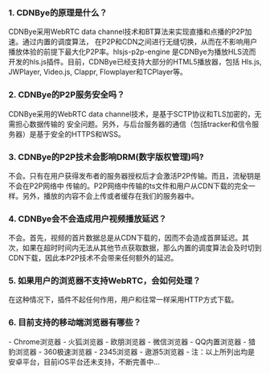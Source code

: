 <h3>1. CDNBye的原理是什么？</h3>
CDNBye采用WebRTC data channel技术和BT算法来实现直播和点播的P2P加速。通过内置的调度算法，
在P2P和CDN之间进行无缝切换，从而在不影响用户播放体验的前提下最大化P2P率。hlsjs-p2p-engine
是CDNBye为播放HLS流而开发的hls.js插件。目前，CDNBye已经支持大部分的HTML5播放器，包括
Hls.js, JWPlayer, Video.js, Clappr, Flowplayer和TCPlayer等。

<h3>2. CDNBye的P2P服务安全吗？</h3>
CDNBye采用的WebRTC data channel技术，是基于SCTP协议和TLS加密的，无需担心数据传输的
安全问题。另外，与后台服务器的通信（包括tracker和信令服务器）是基于安全的HTTPS和WSS。
 
<h3>3. CDNBye的P2P技术会影响DRM(数字版权管理)吗?</h3>
不会。只有在用户获得发布者的服务器授权后才会激活P2P传输。而且，流秘钥是不会在P2P网络中
传输的。P2P网络中传输的ts文件和用户从CDN下载的完全一样。另外，播放的内容不会上传或者缓存在我们的服务器中。

<h3>4. CDNBye会不会造成用户视频播放延迟？</h3>
不会。首先，视频的首片数据总是从CDN下载的，因而不会造成首屏延迟。其次，如果在超时时间内无法从其他节点获取数据，那么内置的调度算法会及时切到CDN下载，因此本P2P技术不会带来任何额外的延迟。

<h3>5. 如果用户的浏览器不支持WebRTC，会如何处理？</h3>
在这种情况下，插件不起任何作用，用户和往常一样采用HTTP方式下载。

<h3>6. 目前支持的移动端浏览器有哪些？</h3>
- Chrome浏览器
- 火狐浏览器
- 欧朋浏览器
- 微信浏览器
- QQ内置浏览器
- 猎豹浏览器
- 360极速浏览器
- 2345浏览器
- 遨游5浏览器
- 注：以上所列出均是安卓平台，目前iOS平台还未支持，不断完善中...

